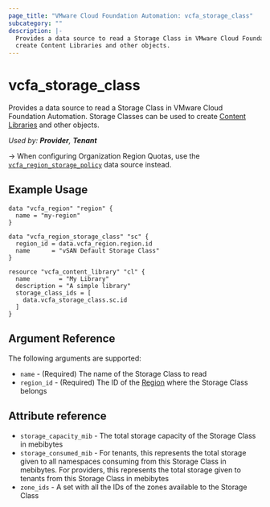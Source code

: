```yaml
---
page_title: "VMware Cloud Foundation Automation: vcfa_storage_class"
subcategory: ""
description: |-
  Provides a data source to read a Storage Class in VMware Cloud Foundation Automation. Storage Classes can be used to
  create Content Libraries and other objects.
---
```


# vcfa_storage_class

Provides a data source to read a Storage Class in VMware Cloud Foundation Automation. Storage Classes can be used to
create [Content Libraries](/providers/vmware/vcfa/latest/docs/resources/content_library) and other objects.

_Used by: **Provider**, **Tenant**_

-> When configuring Organization Region Quotas, use the [`vcfa_region_storage_policy`](/providers/vmware/vcfa/latest/docs/data-sources/region_storage_policy)
data source instead.

## Example Usage

```hcl
data "vcfa_region" "region" {
  name = "my-region"
}

data "vcfa_region_storage_class" "sc" {
  region_id = data.vcfa_region.region.id
  name      = "vSAN Default Storage Class"
}

resource "vcfa_content_library" "cl" {
  name        = "My Library"
  description = "A simple library"
  storage_class_ids = [
    data.vcfa_storage_class.sc.id
  ]
}
```

## Argument Reference

The following arguments are supported:

- `name` - (Required) The name of the Storage Class to read
- `region_id` - (Required) The ID of the [Region](/providers/vmware/vcfa/latest/docs/data-sources/region) where the Storage Class belongs

## Attribute reference

- `storage_capacity_mib` - The total storage capacity of the Storage Class in mebibytes
- `storage_consumed_mib` - For tenants, this represents the total storage given to all namespaces consuming from this
  Storage Class in mebibytes. For providers, this represents the total storage given to tenants from this Storage Class
  in mebibytes
- `zone_ids` - A set with all the IDs of the zones available to the Storage Class
